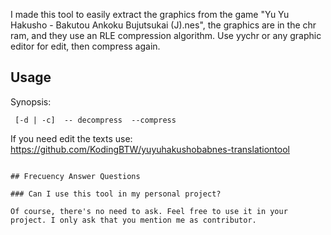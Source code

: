 I made this tool to easily extract the graphics from the game "Yu Yu Hakusho - Bakutou Ankoku Bujutsukai (J).nes", the graphics are in the chr ram, and they use an RLE compression algorithm. Use yychr or any graphic editor for edit, then compress again.

## Usage

Synopsis:
```
 [-d | -c]  -- decompress  --compress
```
If you need edit the texts use: https://github.com/KodingBTW/yuyuhakushobabnes-translationtool
```

## Frecuency Answer Questions

### Can I use this tool in my personal project?

Of course, there's no need to ask. Feel free to use it in your project. I only ask that you mention me as contributor.

